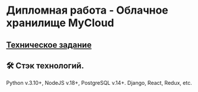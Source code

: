 # Дипломная работа - Облачное хранилище MyCloud

## [Техническое задание](https://github.com/netology-code/fpy-diplom/blob/main/README.md)

## 🛠 Стэк технологий. 

Python v.3.10+, NodeJS v.18+, PostgreSQL v.14+.
Django, React, Redux, etc.

